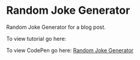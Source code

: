 # Random Joke Generator

Random Joke Generator for a blog post. 

To view tutorial go here: 

To view CodePen go here: [Random Joke Generator](https://codepen.io/fitzwebdev/pen/qBZzpOe)
